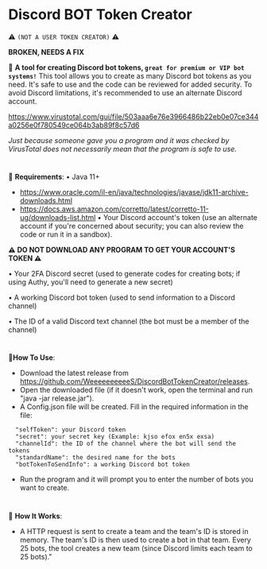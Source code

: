 # Discord BOT Token Creator
⚠️ `(NOT A USER TOKEN CREATOR)` ⚠️

**BROKEN, NEEDS A FIX**

🔹 **A tool for creating Discord bot tokens, `great for premium or VIP bot systems!`**
This tool allows you to create as many Discord bot tokens as you need. It's safe to use and the code can be reviewed for added security. To avoid Discord limitations, it's recommended to use an alternate Discord account.

https://www.virustotal.com/gui/file/503aaa6e76e3966486b22eb0e07ce344a0256e0f780549ce064b3ab89f8c57d6

*Just because someone gave you a program and it was checked by VirusTotal does not necessarily mean that the program is safe to use.*

#

🔹 **Requirements**:
• Java 11+
- https://www.oracle.com/il-en/java/technologies/javase/jdk11-archive-downloads.html
- https://docs.aws.amazon.com/corretto/latest/corretto-11-ug/downloads-list.html
• Your Discord account's token (use an alternate account if you're concerned about security; you can also review the code or run it in a sandbox).

**⚠️ DO NOT DOWNLOAD ANY PROGRAM TO GET YOUR ACCOUNT'S TOKEN ⚠️**

• Your 2FA Discord secret (used to generate codes for creating bots; if using Authy, you'll need to generate a new secret)

• A working Discord bot token (used to send information to a Discord channel)

• The ID of a valid Discord text channel (the bot must be a member of the channel)

#

🔹**How To Use**:
- Download the latest release from https://github.com/WeeeeeeeeeeS/DiscordBotTokenCreator/releases.
- Open the downloaded file (if it doesn't work, open the terminal and run "java -jar release.jar").
- A Config.json file will be created. Fill in the required information in the file:
```
  "selfToken": your Discord token
  "secret": your secret key (Example: kjso efox en5x exsa)
  "channelId": the ID of the channel where the bot will send the tokens
  "standardName": the desired name for the bots
  "botTokenToSendInfo": a working Discord bot token
  ```
- Run the program and it will prompt you to enter the number of bots you want to create.

#

🔹 **How It Works**:
- A HTTP request is sent to create a team and the team's ID is stored in memory. The team's ID is then used to create a bot in that team. Every 25 bots, the tool creates a new team (since Discord limits each team to 25 bots)."

#

